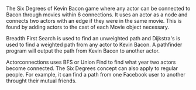 The Six Degrees of Kevin Bacon game where any actor can be connected to Bacon through movies within 6 connections. It uses an
actor as a node and connects two actors with an edge if they were in the same movie. This is found by adding actors to the cast
of each Movie object necessary. 

Breadth First Search is used to find an unweighted path and Dijkstra's is used to find a weighted path from any actor to Kevin
Bacon. A pathfinder program will output the path from Kevin Bacon to another actor.

Actorconnections uses BFS or Union Find to find what year two actors become connected. The Six Degrees concept can also apply
to regular people. For example, it can find a path from one Facebook user to another throught their mutual friends.

